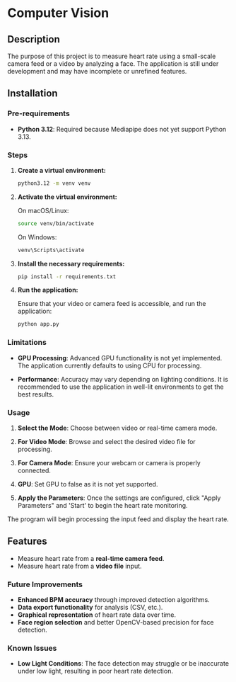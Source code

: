# Computer Vision

## Description

The purpose of this project is to measure heart rate using a small-scale camera feed or a video by analyzing a face. The application is still under development and may have incomplete or unrefined features.

## Installation

### Pre-requirements

- **Python 3.12**: Required because Mediapipe does not yet support Python 3.13.

### Steps

1. **Create a virtual environment:**

    ```bash
    python3.12 -m venv venv
    ```

2. **Activate the virtual environment:**

    On macOS/Linux:

    ```bash
    source venv/bin/activate
    ```

    On Windows:
    ```bash
    venv\Scripts\activate
    ```

3. **Install the necessary requirements:**

    ```bash
    pip install -r requirements.txt
    ```

4. **Run the application:**

    Ensure that your video or camera feed is accessible, and run the application:
    
    ```bash
    python app.py
    ```

### Limitations

- **GPU Processing**: Advanced GPU functionality is not yet implemented. The application currently defaults to using CPU for processing.
  
- **Performance**: Accuracy may vary depending on lighting conditions. It is recommended to use the application in well-lit environments to get the best results.

### Usage

1. **Select the Mode**: Choose between video or real-time camera mode.
   
2. **For Video Mode**: Browse and select the desired video file for processing.

3. **For Camera Mode**: Ensure your webcam or camera is properly connected.

4. **GPU**: Set GPU to false as it is not yet supported.

5. **Apply the Parameters**: Once the settings are configured, click "Apply Parameters" and 'Start' to begin the heart rate monitoring.

The program will begin processing the input feed and display the heart rate.

## Features

- Measure heart rate from a **real-time camera feed**.
- Measure heart rate from a **video file** input.

### Future Improvements

- **Enhanced BPM accuracy** through improved detection algorithms.
- **Data export functionality** for analysis (CSV, etc.).
- **Graphical representation** of heart rate data over time.
- **Face region selection** and better OpenCV-based precision for face detection.

### Known Issues

- **Low Light Conditions**: The face detection may struggle or be inaccurate under low light, resulting in poor heart rate detection.
